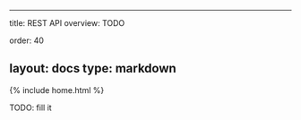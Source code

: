 
---
title: REST API
overview: TODO

order: 40

layout: docs
type: markdown
---
{% include home.html %}

TODO: fill it
